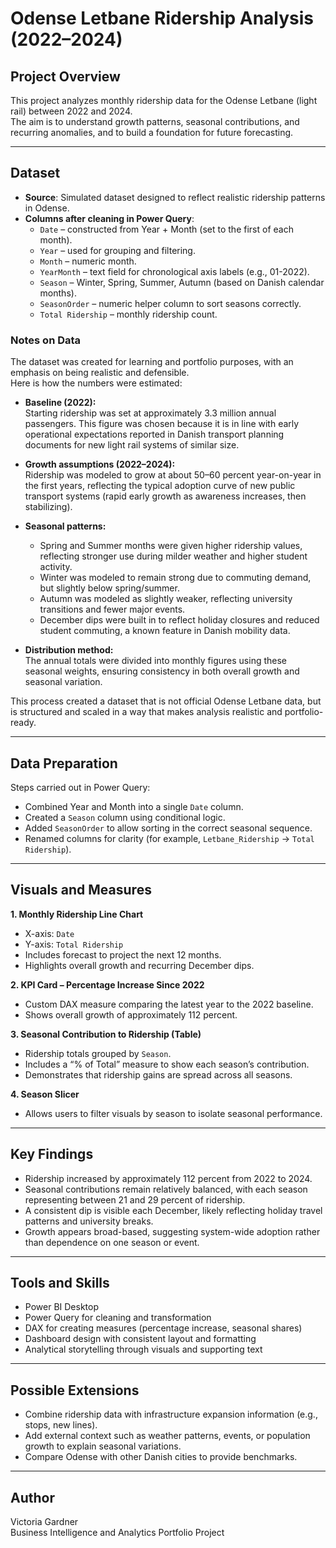 # Odense Letbane Ridership Analysis (2022–2024)

## Project Overview
This project analyzes monthly ridership data for the Odense Letbane (light rail) between 2022 and 2024.  
The aim is to understand growth patterns, seasonal contributions, and recurring anomalies, and to build a foundation for future forecasting.

---

## Dataset
- **Source**: Simulated dataset designed to reflect realistic ridership patterns in Odense.  
- **Columns after cleaning in Power Query**:
  - `Date` – constructed from Year + Month (set to the first of each month).  
  - `Year` – used for grouping and filtering.  
  - `Month` – numeric month.  
  - `YearMonth` – text field for chronological axis labels (e.g., 01-2022).  
  - `Season` – Winter, Spring, Summer, Autumn (based on Danish calendar months).  
  - `SeasonOrder` – numeric helper column to sort seasons correctly.  
  - `Total Ridership` – monthly ridership count.  

### Notes on Data
The dataset was created for learning and portfolio purposes, with an emphasis on being realistic and defensible.  
Here is how the numbers were estimated:

- **Baseline (2022):**  
  Starting ridership was set at approximately 3.3 million annual passengers. This figure was chosen because it is in line with early operational expectations reported in Danish transport planning documents for new light rail systems of similar size.  

- **Growth assumptions (2022–2024):**  
  Ridership was modeled to grow at about 50–60 percent year-on-year in the first years, reflecting the typical adoption curve of new public transport systems (rapid early growth as awareness increases, then stabilizing).  

- **Seasonal patterns:**  
  - Spring and Summer months were given higher ridership values, reflecting stronger use during milder weather and higher student activity.  
  - Winter was modeled to remain strong due to commuting demand, but slightly below spring/summer.  
  - Autumn was modeled as slightly weaker, reflecting university transitions and fewer major events.  
  - December dips were built in to reflect holiday closures and reduced student commuting, a known feature in Danish mobility data.  

- **Distribution method:**  
  The annual totals were divided into monthly figures using these seasonal weights, ensuring consistency in both overall growth and seasonal variation.

This process created a dataset that is not official Odense Letbane data, but is structured and scaled in a way that makes analysis realistic and portfolio-ready.

---

## Data Preparation
Steps carried out in Power Query:
- Combined Year and Month into a single `Date` column.  
- Created a `Season` column using conditional logic.  
- Added `SeasonOrder` to allow sorting in the correct seasonal sequence.  
- Renamed columns for clarity (for example, `Letbane_Ridership` → `Total Ridership`).  

---

## Visuals and Measures
**1. Monthly Ridership Line Chart**  
- X-axis: `Date`  
- Y-axis: `Total Ridership`  
- Includes forecast to project the next 12 months.  
- Highlights overall growth and recurring December dips.  

**2. KPI Card – Percentage Increase Since 2022**  
- Custom DAX measure comparing the latest year to the 2022 baseline.  
- Shows overall growth of approximately 112 percent.  

**3. Seasonal Contribution to Ridership (Table)**  
- Ridership totals grouped by `Season`.  
- Includes a “% of Total” measure to show each season’s contribution.  
- Demonstrates that ridership gains are spread across all seasons.  

**4. Season Slicer**  
- Allows users to filter visuals by season to isolate seasonal performance.  

---

## Key Findings
- Ridership increased by approximately 112 percent from 2022 to 2024.  
- Seasonal contributions remain relatively balanced, with each season representing between 21 and 29 percent of ridership.  
- A consistent dip is visible each December, likely reflecting holiday travel patterns and university breaks.  
- Growth appears broad-based, suggesting system-wide adoption rather than dependence on one season or event.  

---

## Tools and Skills
- Power BI Desktop  
- Power Query for cleaning and transformation  
- DAX for creating measures (percentage increase, seasonal shares)  
- Dashboard design with consistent layout and formatting  
- Analytical storytelling through visuals and supporting text  

---

## Possible Extensions
- Combine ridership data with infrastructure expansion information (e.g., stops, new lines).  
- Add external context such as weather patterns, events, or population growth to explain seasonal variations.  
- Compare Odense with other Danish cities to provide benchmarks.  

---

## Author
Victoria Gardner  
Business Intelligence and Analytics Portfolio Project  
